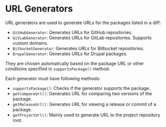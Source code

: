 # URL Generators

URL generators are used to generate URLs for the packages listed in a diff:

- `GitHubGenerator`: Generates URLs for GitHub repositories.
- `GitLabGenerator`: Generates URLs for GitLab repositories. Supports custom domains.
- `BitbucketGenerator`: Generates URLs for Bitbucket repositories.
- `DrupalGenerator`: Generates URLs for Drupal packages.

They are chosen automatically based on the package URL or other conditions specified in `supportsPackage()` method.

Each generator must have following methods:

- `supportsPackage()`: Checks if the generator supports the package.
- `getCompareUrl()`: Generates URL for comparing two versions of the package.
- `getReleaseUrl()`: Generates URL for viewing a release or commit of a package.
- `getProjectUrl()`: Mainly used to generate URL to the project repository root.
